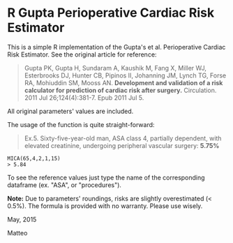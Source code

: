 # R Gupta Perioperative Cardiac Risk Estimator

This is a simple R implementation of the Gupta's et al. Perioperative Cardiac Risk Estimator. See the original article for reference:

> Gupta PK, Gupta H, Sundaram A, Kaushik M, Fang X, Miller WJ, Esterbrooks DJ, Hunter CB, Pipinos II,
> Johanning JM, Lynch TG, Forse RA, Mohiuddin SM, Mooss AN.
> **Development and validation of a risk calculator for prediction of cardiac risk after surgery.**
> Circulation. 2011 Jul 26;124(4):381-7. Epub 2011 Jul 5.

All original parameters' values are included.

The usage of the function is quite straight-forward:
> Ex.5. Sixty-five-year-old man, ASA class 4, partially dependent, with elevated creatinine, undergoing peripheral vascular surgery:
> **5.75%**

	MICA(65,4,2,1,15)
	> 5.84

To see the reference values just type the name of the corresponding dataframe (ex. "ASA", or "procedures").

**Note:** Due to parameters' roundings, risks are slightly overestimated (< 0.5%). The formula is provided with no 
warranty. Please use wisely.

May, 2015

Matteo

